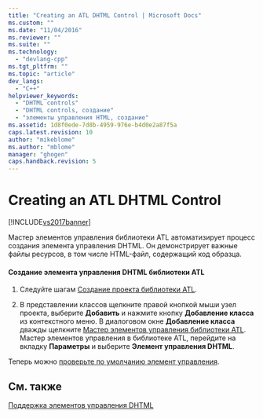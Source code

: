 ```yaml
---
title: "Creating an ATL DHTML Control | Microsoft Docs"
ms.custom: ""
ms.date: "11/04/2016"
ms.reviewer: ""
ms.suite: ""
ms.technology: 
  - "devlang-cpp"
ms.tgt_pltfrm: ""
ms.topic: "article"
dev_langs: 
  - "C++"
helpviewer_keywords: 
  - "DHTML controls"
  - "DHTML controls, создание"
  - "элементы управления HTML, создание"
ms.assetid: 1d8f0ede-7d8b-4959-976e-b4d0e2a87f5a
caps.latest.revision: 10
author: "mikeblome"
ms.author: "mblome"
manager: "ghogen"
caps.handback.revision: 5
---
```

# Creating an ATL DHTML Control
[!INCLUDE[vs2017banner](../assembler/inline/includes/vs2017banner.md)]

Мастер элементов управления библиотеки ATL автоматизирует процесс создания элемента управления DHTML.  Он демонстрирует важные файлы ресурсов, в том числе HTML\-файл, содержащий код образца.  
  
#### Создание элемента управления DHTML библиотеки ATL  
  
1.  Следуйте шагам [Создание проекта библиотеки ATL](../atl/reference/creating-an-atl-project.md).  
  
2.  В представлении классов щелкните правой кнопкой мыши узел проекта, выберите **Добавить** и нажмите кнопку **Добавление класса** из контекстного меню.  В диалоговом окне **Добавление класса** дважды щелкните [Мастер элементов управления библиотеки ATL](../atl/reference/atl-control-wizard.md).  Мастер элементов управления в библиотеке ATL, перейдите на вкладку **Параметры** и выберите **Элемент управления DHTML**.  
  
 Теперь можно [проверьте по умолчанию элемент управления](../atl/testing-the-atl-dhtml-control.md).  
  
## См. также  
 [Поддержка элементов управления DHTML](../atl/atl-support-for-dhtml-controls.md)